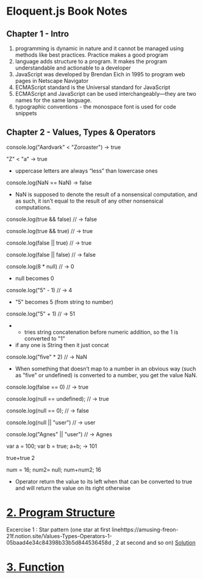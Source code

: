# Eloquent.js Book Notes
## Chapter 1 - Intro 
1. programming is dynamic in nature and it cannot be managed using methods like best practices. Practice makes a good program
2. language adds structure to a program. It makes the program understandable and actionable to a developer
3. JavaScript was developed by Brendan Eich in 1995 to program web pages in Netscape Navigator
4. ECMAScript standard is the Universal standard for JavaScript
5. ECMAScript and JavaScript can be used interchangeably—they are two names for the same language.
6. typographic conventions - the monospace font is used for code snippets

## Chapter 2 - Values, Types & Operators

console.log("Aardvark" < "Zoroaster")
 → true

"Z" < "a"
→  true 

- uppercase letters are always “less” than lowercase ones

console.log(NaN == NaN)
 → false

- NaN is supposed to denote the result of a nonsensical computation, and as such, it isn’t equal to the result of any other nonsensical computations.

console.log(true && false)
// → false

console.log(true && true)
// → true

console.log(false || true)
// → true

console.log(false || false)
// → false

console.log(8 * null)
// → 0

- null  becomes 0

console.log("5" - 1)
// → 4

- "5" becomes 5 (from string to number)

console.log("5" + 1)
// → 51

- + tries string concatenation before numeric addition, so the 1 is converted to "1"
- if any one is String then it just concat

console.log("five" * 2)
// → NaN

- When something that doesn’t map to a number in an obvious way (such as "five" or undefined) is converted to a number, you get the value NaN.

console.log(false == 0)
// → true

console.log(null == undefined);
// → true

console.log(null == 0);
// → false

console.log(null || "user")
// → user

console.log("Agnes" || "user")
// → Agnes

var a = 100;
var b = true;
a+b;
→ 101

true+true
2

num = 16;
num2= null;
num+num2;
16

- Operator return the value to its left when that can be converted to true and will return the value on its right otherwise

# [2. Program Structure](https://www.notion.so/Program-Structure-8e4cb71cd6a1499a8bab4bc96b705f29)
Excercise 1 : Star pattern (one star at first linehttps://amusing-freon-21f.notion.site/Values-Types-Operators-1-05baad4e34c84398b33b5d844536458d , 2 at second and so on)
[Solution](https://replit.com/@Vaibhav18Matere/star-pattern-do-while-loop)

# [3. Function](https://amusing-freon-21f.notion.site/Function-aa9ed12642e04587b1c9129e5413f045)
